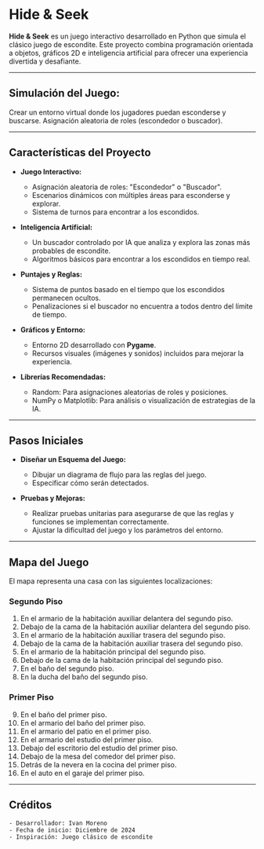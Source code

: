 # Hide & Seek

**Hide & Seek** es un juego interactivo desarrollado en Python que simula el clásico juego de escondite. Este proyecto combina programación orientada a objetos, gráficos 2D e inteligencia artificial para ofrecer una experiencia divertida y desafiante.

---

## **Simulación del Juego:**

Crear un entorno virtual donde los jugadores puedan esconderse y buscarse.
Asignación aleatoria de roles (escondedor o buscador).

---

## **Características del Proyecto**

- **Juego Interactivo:**
    - Asignación aleatoria de roles: "Escondedor" o "Buscador".
    - Escenarios dinámicos con múltiples áreas para esconderse y explorar.
    - Sistema de turnos para encontrar a los escondidos.

- **Inteligencia Artificial:**
    - Un buscador controlado por IA que analiza y explora las zonas más probables de escondite.
    - Algoritmos básicos para encontrar a los escondidos en tiempo real.

- **Puntajes y Reglas:**
    - Sistema de puntos basado en el tiempo que los escondidos permanecen ocultos.
    - Penalizaciones si el buscador no encuentra a todos dentro del límite de tiempo.

- **Gráficos y Entorno:**
    - Entorno 2D desarrollado con **Pygame**.
    - Recursos visuales (imágenes y sonidos) incluidos para mejorar la experiencia.

- **Librerías Recomendadas:**
    - Random: Para asignaciones aleatorias de roles y posiciones.
    - NumPy o Matplotlib: Para análisis o visualización de estrategias de la IA.

---

## **Pasos Iniciales**

- **Diseñar un Esquema del Juego:**
    - Dibujar un diagrama de flujo para las reglas del juego.
    - Especificar cómo serán detectados.

- **Pruebas y Mejoras:**

    - Realizar pruebas unitarias para asegurarse de que las reglas y funciones se implementan correctamente.
    - Ajustar la dificultad del juego y los parámetros del entorno.

---

## **Mapa del Juego**

El mapa representa una casa con las siguientes localizaciones:

### **Segundo Piso**
1. En el armario de la habitación auxiliar delantera del segundo piso.
2. Debajo de la cama de la habitación auxiliar delantera del segundo piso.
3. En el armario de la habitación auxiliar trasera del segundo piso.
4. Debajo de la cama de la habitación auxiliar trasera del segundo piso.
5. En el armario de la habitación principal del segundo piso.
6. Debajo de la cama de la habitación principal del segundo piso.
7. En el baño del segundo piso.
8. En la ducha del baño del segundo piso.

### **Primer Piso**
9. En el baño del primer piso.
10. En el armario del baño del primer piso.
11. En el armario del patio en el primer piso.
12. En el armario del estudio del primer piso.
13. Debajo del escritorio del estudio del primer piso.
14. Debajo de la mesa del comedor del primer piso.
15. Detrás de la nevera en la cocina del primer piso.
16. En el auto en el garaje del primer piso.

---

## **Créditos**
    - Desarrollador: Ivan Moreno
    - Fecha de inicio: Diciembre de 2024
    - Inspiración: Juego clásico de escondite